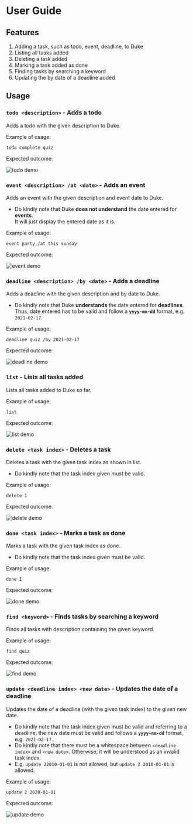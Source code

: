 # User Guide

## Features 
1. Adding a task, such as todo, event, deadline, to Duke
1. Listing all tasks added
1. Deleting a task added
1. Marking a task added as done
1. Finding tasks by searching a keyword
1. Updating the by date of a deadline added


## Usage

### `todo <description>` - Adds a todo

Adds a todo with the given description to Duke.

Example of usage: 

`todo complete quiz`

Expected outcome:

![todo demo](images/todo.png)

### `event <description> /at <date>` - Adds an event

Adds an event with the given description and event date to Duke.  
- Do kindly note that Duke **does not understand** the date entered for **events**.   
It will just display the entered date as it is.


Example of usage:

`event party /at this sunday`

Expected outcome:

![event demo](images/event.png)

### `deadline <description> /by <date>` - Adds a deadline

Adds a deadline with the given description and by date to Duke.
- Do kindly note that Duke **understands** the date entered for **deadlines**.   
  Thus, date entered has to be valid and follow a **`yyyy-mm-dd`** format, e.g. `2021-02-17`.

Example of usage:

`deadline quiz /by 2021-02-17`

Expected outcome:

![deadline demo](images/deadline.png)

### `list` - Lists all tasks added

Lists all tasks added to Duke so far.

Example of usage:

`list`

Expected outcome:

![list demo](images/list.png)

### `delete <task index>` - Deletes a task

Deletes a task with the given task index as shown in list.
- Do kindly note that the task index given must be valid.

Example of usage:

`delete 1`

Expected outcome:

![delete demo](images/delete.png)

### `done <task index>` - Marks a task as done

Marks a task with the given task index as done.
- Do kindly note that the task index given must be valid.

Example of usage:

`done 1`

Expected outcome:

![done demo](images/done.png)

### `find <keyword>` - Finds tasks by searching a keyword

Finds all tasks with description containing the given keyword.

Example of usage:

`find quiz`

Expected outcome:

![find demo](images/find.png)

### `update <deadline index> <new date>` - Updates the date of a deadline

Updates the date of a deadline (with the given task index) to the given new date.
- Do kindly note that the task index given must be valid and referring to a deadline, 
  the new date must be valid and follows a **`yyyy-mm-dd`** format, e.g. `2021-02-17`.
- Do kindly note that there must be a whitespace between `<deadline index>` and `<new date>`. 
  Otherwise, it will be understood as an invalid task index.
- E.g. `update 22010-01-01` is not allowed, but `update 2 2010-01-01` is allowed.

Example of usage:

`update 2 2020-01-01`

Expected outcome:

![update demo](images/update.png)